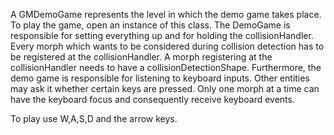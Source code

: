 A GMDemoGame represents the level in which the demo game takes place. To play the game, open an instance of this class. The DemoGame is responsible for setting everything up and for holding the collisionHandler.
Every morph which wants to be considered during collision detection has to be registered at the collisionHandler. A morph registering at the collisionHandler needs to have a collisionDetectionShape.
Furthermore, the demo game is responsible for listening to keyboard inputs. Other entities may ask it whether certain keys are pressed. Only one morph at a time can have the keyboard focus and consequently receive keyboard events.

To play use W,A,S,D and the arrow keys.